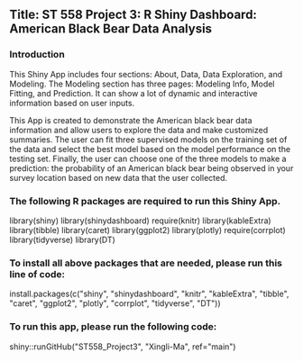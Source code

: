 ## Title: ST 558 Project 3: R Shiny Dashboard: American Black Bear Data Analysis    

### Introduction  
This Shiny App includes four sections: About, Data, Data Exploration, and Modeling. The Modeling section has three pages: Modeling Info, Model Fitting, and Prediction. It can show a lot of dynamic and interactive information based on user inputs.

This App is created to demonstrate the American black bear data information and allow users to explore the data and make customized summaries. The user can fit three supervised models on the training set of the data and select the best model based on the model performance on the testing set. Finally, the user can choose one of the three models to make a prediction: the probability of an American black bear being observed in your survey location based on new data that the user collected.

### The following R packages are required to run this Shiny App.    

library(shiny)
library(shinydashboard)
require(knitr)
library(kableExtra)
library(tibble)
library(caret)
library(ggplot2)
library(plotly)
require(corrplot)
library(tidyverse)
library(DT)    

### To install all above packages that are needed, please run this line of code:    

install.packages(c("shiny", "shinydashboard", "knitr", "kableExtra", "tibble", "caret", "ggplot2", "plotly", "corrplot", "tidyverse", "DT"))    

### To run this app, please run the following code:    

shiny::runGitHub("ST558_Project3", "Xingli-Ma", ref="main")    





